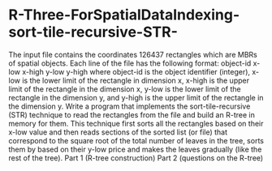 # R-Three-ForSpatialDataIndexing-sort-tile-recursive-STR-
The input file contains the coordinates 126437 rectangles which are MBRs of spatial objects. Each line of the file has the following format: object-id x-low x-high y-low y-high where object-id is the object identifier (integer), x-low is the lower limit of the rectangle in dimension x, x-high is the upper limit of the rectangle in the dimension x, y-low is the lower limit of the rectangle in the dimension y, and y-high is the upper limit of the rectangle in the dimension y. Write a program that implements the sort-tile-recursive (STR) technique to read the rectangles from the file and build an R-tree in memory for them. This technique first sorts all the rectangles based on their x-low value and then reads sections of the sorted list (or file) that correspond to the square root of the total number of leaves in the tree, sorts them by based on their y-low price and makes the leaves gradually (like the rest of the tree). Part 1 (R-tree construction) Part 2 (questions on the R-tree)
